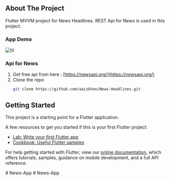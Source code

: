 ## About The Project
Flutter MVVM project for News Headlines. REST Api for News is used in this project.


### App Demo

![til](./newApp.gif)

### Api for News

1. Get free api from here :  [https://newsapi.org/](https://newsapi.org/)
2. Clone the repo
   ```sh
   git clone https://github.com/aaizkhan/News-Headlines.git
   ```

## Getting Started

This project is a starting point for a Flutter application.

A few resources to get you started if this is your first Flutter project:

- [Lab: Write your first Flutter app](https://flutter.dev/docs/get-started/codelab)
- [Cookbook: Useful Flutter samples](https://flutter.dev/docs/cookbook)

For help getting started with Flutter, view our
[online documentation](https://flutter.dev/docs), which offers tutorials,
samples, guidance on mobile development, and a full API reference.

#   N e w s - A p p  
 #   N e w s - A p p  
 